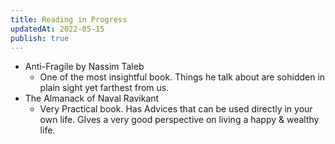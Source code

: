 ```yaml
---
title: Reading in Progress
updatedAt: 2022-05-15
publish: true
---
```


* Anti-Fragile by Nassim Taleb
    * One of the most insightful book. Things he talk about are sohidden in plain sight yet farthest from us. 
* The Almanack of Naval Ravikant
    * Very Practical book. Has Advices that can be used directly in your own life. GIves a very good perspective on living a happy & wealthy life.
